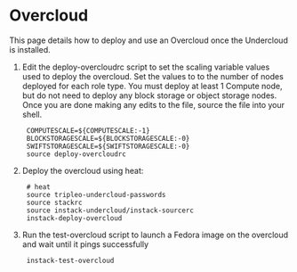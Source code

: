 Overcloud
=========
This page details how to deploy and use an Overcloud once the Undercloud is
installed.

1. Edit the deploy-overcloudrc script to set the scaling variable values used to deploy
the overcloud. Set the values to to the number of nodes deployed for each role type. You must deploy
at least 1 Compute node, but do not need to deploy any block storage or object storage nodes. Once you are done
making any edits to the file, source the file into your shell.
   

        COMPUTESCALE=${COMPUTESCALE:-1}
        BLOCKSTORAGESCALE=${BLOCKSTORAGESCALE:-0}
        SWIFTSTORAGESCALE=${SWIFTSTORAGESCALE:-0}
        source deploy-overcloudrc

1. Deploy the overcloud using heat:

        # heat
        source tripleo-undercloud-passwords
        source stackrc
        source instack-undercloud/instack-sourcerc
        instack-deploy-overcloud


1. Run the test-overcloud script to launch a Fedora image on the overcloud and
wait until it pings successfully

        instack-test-overcloud
